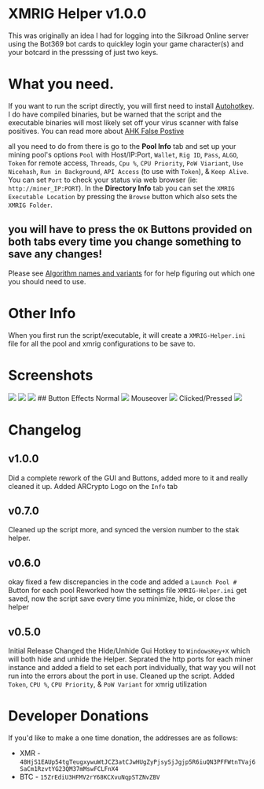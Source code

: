 # XMRIG Helper v1.0.0

This was originally an idea I had for logging into the Silkroad Online server using the Bot369 bot cards to quickley login your game character(s) and your botcard in the presssing of just two keys.

# What you need.

If you want to run the script directly, you will first need to install [Autohotkey](https://autohotkey.com/).
I do have compiled binaries, but be warned that the script and the executable binaries will most likely set off your virus scanner with false positives.
You can read more about [AHK False Postive](https://www.google.com/search?num=100&client=firefox-b-1-ab&ei=wzTaW5OyLMT4sgWuhrEY&q=autohotkey+false+positive&oq=autohotkey+fal&gs_l=psy-ab.3.0.0l2j0i22i30l4j0i22i10i30j0i22i30l3.10920.14304..15055...0.0..0.222.1256.7j2j2......0....1..gws-wiz.......0i71j0i67j0i131i67j0i131.kR0ar0c7AEY)

all you need to do from there is go to the <b>Pool Info</b> tab and set up your mining pool's options `Pool` with Host/IP:Port, `Wallet`, `Rig ID`, `Pass`, `ALGO`, `Token` for remote access, `Threads`, `Cpu %`, `CPU Priority`, `PoW Viariant`, `Use Nicehash`, `Run in Background`, `API Access` (to use with `Token`), & `Keep Alive`.
You can set `Port` to check your status via web browser (ie: `http://miner_IP:PORT`).
In the <b>Directory Info</b> tab you can set the `XMRIG Executable Location` by pressing the `Browse` button which also sets the `XMRIG Folder`.
## you will have to press the `OK` Buttons provided on both tabs every time you change something to save any changes!
Please see [Algorithm names and variants](https://github.com/xmrig/xmrig-proxy/blob/master/doc/STRATUM_EXT.md#14-algorithm-names-and-variants) for for help figuring out which one you should need to use.

# Other Info
When you first run the script/executable, it will create a `XMRIG-Helper.ini` file for all the pool and xmrig configurations to be save to.

# Screenshots

<img src="https://i.imgur.com/pB4izmK.png">
<img src="https://i.imgur.com/DiJA8f6.png">
<img src="https://i.imgur.com/6yfnx9q.png">
## Button Effects
Normal
<img src="https://i.imgur.com/zmsozDF.png">
Mouseover
<img src="https://i.imgur.com/ndIo0Ne.png">
Clicked/Pressed
<img src="https://i.imgur.com/RgLPQZM.png">

# Changelog

## v1.0.0
Did a complete rework of the GUI and Buttons, added more to it and really cleaned it up.
Added ARCrypto Logo on the `Info` tab

## v0.7.0
Cleaned up the script more, and synced the version number to the stak helper.

## v0.6.0
okay fixed a few discrepancies in the code and added a `Launch Pool #` Button for each pool
Reworked how the settings file `XMRIG-Helper.ini` get saved, now the script save every time you minimize, hide, or close the helper

## v0.5.0
Initial Release
Changed the Hide/Unhide Gui Hotkey to `WindowsKey+X` which will both hide and unhide the Helper.
Seprated the http ports for each miner instance and added a field to set each port individually, that way you will not run into the errors about the port in use.
Cleaned up the script.
Added `Token`, `CPU %`, `CPU Priority`, & `PoW Variant` for xmrig utilization

Developer Donations
===================
If you'd like to make a one time donation, the addresses are as follows:
* XMR - ```48HjS1EAUp54tgTeugxywuWtJCZ3atCJwHUgZyPjsySjJgjp5R6iuQN3PFFWtnTVaj6SaCm1RzvtYG23QM37mMswFCLFnX4```
* BTC - ```15ZrEdiU3HFMV2rY68KCXvuNqpSTZNvZBV```
